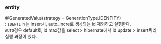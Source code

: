 
### entity
@GeneratedValue(strategy = GenerationType.IDENTITY)    
: `IDENTITY`는 insert시, auto_incre로 생성되는 id 제외하고 실행한다.    
`AUTO`경우 default로, id max값을 select > hibernate에서 id update > insert쿼리 실행 과정이 있다.
